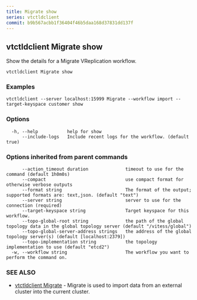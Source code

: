 ```yaml
---
title: Migrate show
series: vtctldclient
commit: b9b567acbb1f36404f46b5daa168d37831dd137f
---
```

## vtctldclient Migrate show

Show the details for a Migrate VReplication workflow.

```
vtctldclient Migrate show
```

### Examples

```
vtctldclient --server localhost:15999 Migrate --workflow import --target-keyspace customer show
```

### Options

```
  -h, --help           help for show
      --include-logs   Include recent logs for the workflow. (default true)
```

### Options inherited from parent commands

```
      --action_timeout duration              timeout to use for the command (default 1h0m0s)
      --compact                              use compact format for otherwise verbose outputs
      --format string                        The format of the output; supported formats are: text,json. (default "text")
      --server string                        server to use for the connection (required)
      --target-keyspace string               Target keyspace for this workflow.
      --topo-global-root string              the path of the global topology data in the global topology server (default "/vitess/global")
      --topo-global-server-address strings   the address of the global topology server(s) (default [localhost:2379])
      --topo-implementation string           the topology implementation to use (default "etcd2")
  -w, --workflow string                      The workflow you want to perform the command on.
```

### SEE ALSO

* [vtctldclient Migrate](../)	 - Migrate is used to import data from an external cluster into the current cluster.


